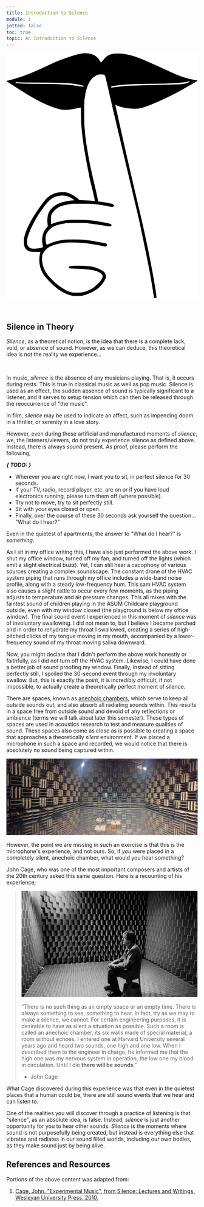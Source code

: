 ```yaml
---
title: Introduction to Silence
module: 1
jotted: false
toc: true
topic: An Introduction to Silence
---
```


![Stock clipart depicting a silence motion, where a finger is pressed against pursed lips. Public Domain Image.](../imgs/Shhh.svg "Stock clipart depicting a silence motion, where a finger is pressed against pursed lips. Public Domain Image.")

<br />

<!--
<div class="embed-responsive embed-responsive-16by9"><iframe class="embed-responsive-item" src="https://www.youtube.com/embed/B730Kngh9aw" frameborder="0" allow="accelerometer; autoplay; encrypted-media; gyroscope; picture-in-picture" allowfullscreen></iframe></div>
-->

## Silence in Theory

_Silence_, as a theoretical notion, is the idea that there is a complete lack, void, or absence of sound. However, as we can deduce, this theoretical idea is not the reality we experience...

<br />


In music, _silence_ is the absence of any musicians playing. That is, it occurs during rests. This is true in classical music as well as pop music. Silence is used as an effect, the sudden absence of sound is typically significant to a listener, and it serves to setup tension which can then be released through the reoccurrence of "the music".

In film, _silence_ may be used to indicate an affect, such as impending doom in a thriller, or serenity in a love story.

However, even during these artificial and manufactured moments of _silence_, we, the listeners/viewers, do not truly experience silence as defined above. Instead, there is always _sound_ present. As proof, please perform the following;

**_{ TODO: }_**

- Wherever you are right now, I want you to sit, in perfect silence for 30 seconds.
- If your TV, radio, record player, etc. are on or if you have loud electronics running, please turn them off (where possible).
- Try not to move, try to sit perfectly still.
- Sit with your eyes closed or open.
- Finally, over the course of these 30 seconds ask yourself the question... "What do I hear?"

Even in the quietest of apartments, the answer to "What do I hear?" is _something_.

As I sit in my office writing this, I have also just performed the above work. I shut my office window, turned off my fan, and turned off the lights (which emit a slight electrical buzz). Yet, I can still hear a cacophony of various sources creating a complex soundscape. The constant drone of the HVAC system piping that runs through my office includes a wide-band noise profile, along with a steady low-frequency hum. This sam HVAC system also causes a slight rattle to occur every few moments, as the piping adjusts to temperature and air pressure changes. This all mixes with the faintest sound of children playing in the ASUM Childcare playground outside, even with my window closed (the playground is below my office window). The final sound event I experienced in this moment of _silence_ was of involuntary swallowing. I did not mean to, but I believe I became parched and in order to rehydrate my throat I swallowed, creating a series of high-pitched clicks of my tongue moving in my mouth, accompanied by a lower-frequency sound of my throat moving saliva downward.

Now, you might declare that I didn't perform the above work honestly or faithfully, as I did not turn off the HVAC system. Likewise, I could have done a better job of sound proofing my window. Finally, instead of sitting perfectly still, I spoiled the 30-second event through my involuntary swallow. But, this is exactly the point, it is incredibly difficult, if not impossible, to actually create a theoretically perfect moment of silence.

There are spaces, known as [anechoic chambers](https://en.wikipedia.org/wiki/Anechoic_chamber), which serve to keep all outside sounds out, and also absorb all radiating sounds within. This results in a space free from outside sound and devoid of any reflections or ambience (terms we will talk about later this semester). These types of spaces are used in acoustics research to test and measure qualities of sound. These spaces also come as close as is possible to creating a space that approaches a theoretically _silent_ environment. If we placed a microphone in such a space and recorded, we would notice that there is absolutely no sound being captured within.

![Image of an anechoic chamber.](../imgs/anechoic.jpg "Image of an anechoic chamber.")

However, the point we are missing in such an exercise is that this is the microphone's experience, and not ours. So, if _you_ were placed in a completely silent, anechoic chamber, what would you hear something?

John Cage, who was one of the most important composers and artists of the 20th century asked this same question. Here is a recounting of his experience;


> ![John Cage sitting in an anechoic chamber in 1951](../imgs/caged.png "John Cage sitting in an anechoic chamber in 1951")
>
> "There is no such thing as an empty space or an empty time. There is always something to see, something to hear. In fact, try as we may to make a silence, we cannot. For certain engineering purposes, it is desirable to have as silent a situation as possible. Such a room is called an anechoic chamber, its six walls made of special material, a room without echoes. I entered one at Harvard University several years ago and heard two sounds, one high and one low. When I described them to the engineer in charge, he informed me that the high one was my nervous system in operation, the low one my blood in circulation. Until I die **there will be sounds**."
>
> - John Cage
>

What Cage discovered during this experience was that even in the quietest places that a human could be, there are still sound events that we hear and can listen to.

One of the realities you will discover through a practice of listening is that "silence", as an absolute idea, is false. Instead, _silence_ is just another opportunity for you to hear other sounds. _Silence_ is the moments where sound is not purposefully being created, but instead is everything else that vibrates and radiates in our sound filled worlds, including our own bodies, as they make sound just by being alive.

<!--
{% comment %}
CANNOT FIND A CURRENT VERSION OF THIS VIDEO AVAILABLE ON YOUTUBE


Here is Cage discussing this experience (you only need to watch from 25:58 till 27:11. NOTE: It should start in the right spot, but you will need to end the video.)

<div class="embed-responsive embed-responsive-16by9"><iframe class="embed-responsive-item" src="https://www.youtube.com/embed/UaNGeuDuXl4?start=1558" frameborder="0" allow="accelerometer; autoplay; encrypted-media; gyroscope; picture-in-picture" allowfullscreen></iframe></div>

{% endcomment %}

The next video is an excerpt from a larger movie on avant-garde artists. It is a brief interview with John Cage, and allows you a moment to hear his thoughts on hearing vs. listening, as well as his appreciation for _silence_.

<div class="embed-responsive embed-responsive-16by9"><iframe class="embed-responsive-item" src="https://www.youtube.com/embed/pcHnL7aS64Y" frameborder="0" allowfullscreen></iframe></div>

-->


<div class="ref">
<h2>References and Resources</h2>

Portions of the above content was adapted from:

<ol>
<li><a href="https://monoskop.org/images/b/b5/Cage_John_Silence_Lectures_and_Writings.pdf">Cage, John. "Experimental Music", from Silence: Lectures and Writings. Wesleyan University Press, 2010.</a></li>
</ol>
</div>
